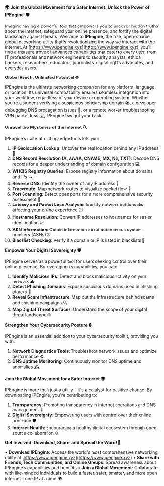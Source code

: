 **🌍 Join the Global Movement for a Safer Internet: Unlock the Power of IPEngine! 🛡️**

Imagine having a powerful tool that empowers you to uncover hidden truths about the internet, safeguard your online presence, and fortify the digital landscape against threats. Welcome to **IPEngine**, the free, open-source global networking utility that's revolutionizing the way we interact with the internet. At [https://www.ipengine.xyz](https://www.ipengine.xyz), you'll find a treasure trove of advanced capabilities that cater to every user, from IT professionals and network engineers to security analysts, ethical hackers, researchers, educators, journalists, digital rights advocates, and everyday users.

**Global Reach, Unlimited Potential 🌐**

IPEngine is the ultimate networking companion for any platform, language, or location. Its universal compatibility ensures seamless integration into your workflow, regardless of your device or operating system. Whether you're a student verifying a suspicious scholarship domain 📚, a developer debugging DNS propagation issues 🔩, or a remote worker troubleshooting VPN packet loss 💻, IPEngine has got your back.

**Unravel the Mysteries of the Internet 🔍**

IPEngine's suite of cutting-edge tools lets you:

1.  **IP Geolocation Lookup**: Uncover the real location behind any IP address 📍
2.  **DNS Record Resolution (A, AAAA, CNAME, MX, NS, TXT)**: Decode DNS records for a deeper understanding of domain configuration 💻
3.  **WHOIS Registry Queries**: Expose registry information about domains and IPs 🔍
4.  **Reverse DNS**: Identify the owner of any IP address 🤔
5.  **Traceroute**: Map network routes to visualize packet flow 📡
6.  **Port Scanning**: Detect open ports for a more comprehensive security assessment 🔩
7.  **Latency and Packet Loss Analysis**: Identify network bottlenecks affecting your online experience 🕒
8.  **Hostname Resolution**: Convert IP addresses to hostnames for easier identification 📈
9.  **ASN Information**: Obtain information about autonomous system numbers (ASNs) 🌐
10. **Blacklist Checking**: Verify if a domain or IP is listed in blacklists 🔴

**Empower Your Digital Sovereignty 🛡️**

IPEngine serves as a powerful tool for users seeking control over their online presence. By leveraging its capabilities, you can:

1.  **Identify Malicious IPs**: Detect and block malicious activity on your network ⚠️
2.  **Detect Phishing Domains**: Expose suspicious domains used in phishing attacks 📣
3.  **Reveal Scam Infrastructure**: Map out the infrastructure behind scams and phishing campaigns 🔍
4.  **Map Digital Threat Surfaces**: Understand the scope of your digital threat landscape 🌐

**Strengthen Your Cybersecurity Posture 🔒**

IPEngine is an essential addition to your cybersecurity toolkit, providing you with:

1.  **Network Diagnostics Tools**: Troubleshoot network issues and optimize performance ⚙️
2.  **DNS Uptime Monitoring**: Continuously monitor DNS uptime and anomalies 🕰️

**Join the Global Movement for a Safer Internet 🌍**

IPEngine is more than just a utility – it's a catalyst for positive change. By downloading IPEngine, you're contributing to:

1.  **Transparency**: Promoting transparency in internet operations and DNS management 💬
2.  **Digital Sovereignty**: Empowering users with control over their online presence 🛡️
3.  **Internet Health**: Encouraging a healthy digital ecosystem through open-source collaboration 🌐

**Get Involved: Download, Share, and Spread the Word! 🚀**

•   **Download IPEngine**: Access the world's most comprehensive networking utility at [https://www.ipengine.xyz](https://www.ipengine.xyz)
•   **Share with Friends, Tech Communities, and Online Groups**: Spread awareness about IPEngine's capabilities and benefits
•   **Join a Global Movement**: Collaborate with like-minded individuals to build a faster, safer, smarter, and more open internet – one IP at a time 🌍